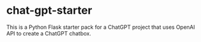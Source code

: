 # chat-gpt-starter
This is a Python Flask starter pack for a ChatGPT project that uses OpenAI API to create a ChatGPT chatbox.
